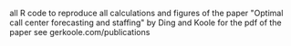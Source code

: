 all R code to reproduce all calculations and figures of the paper "Optimal call center forecasting and staffing" by Ding and Koole
for the pdf of the paper see gerkoole.com/publications
